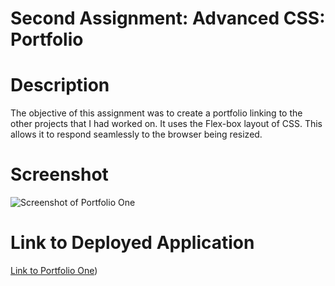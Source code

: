 # Second Assignment: Advanced CSS: Portfolio

# Description
The objective of this assignment was to create a portfolio linking to the other projects that I had worked on.  It uses the Flex-box layout of CSS.  This allows it to respond seamlessly to the browser being resized.

# Screenshot
![Screenshot of Portfolio One](https://dtnewby.github.io/Portfolio_One/Portfolio_One_Screenshot.PNG)

# Link to Deployed Application
[Link to Portfolio One](https://dtnewby.github.io/Portfolio_One/Portfolio.html))